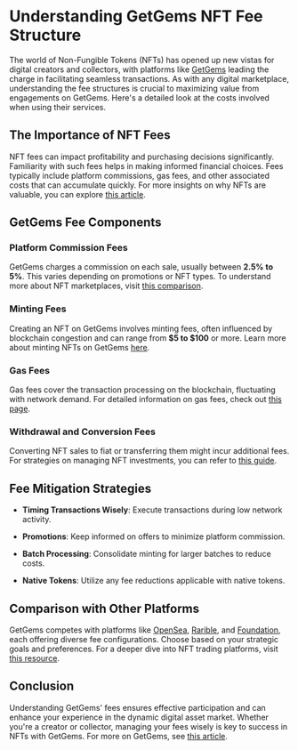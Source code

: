# Understanding GetGems NFT Fee Structure

The world of Non-Fungible Tokens (NFTs) has opened up new vistas for digital creators and collectors, with platforms like [GetGems](https://getgems.io/) leading the charge in facilitating seamless transactions. As with any digital marketplace, understanding the fee structures is crucial to maximizing value from engagements on GetGems. Here's a detailed look at the costs involved when using their services.

## The Importance of NFT Fees

NFT fees can impact profitability and purchasing decisions significantly. Familiarity with such fees helps in making informed financial choices. Fees typically include platform commissions, gas fees, and other associated costs that can accumulate quickly. For more insights on why NFTs are valuable, you can explore [this article](https://www.license-token.com/wiki/why-are-nf-ts-valuable).

## GetGems Fee Components

### Platform Commission Fees

GetGems charges a commission on each sale, usually between **2.5% to 5%**. This varies depending on promotions or NFT types. To understand more about NFT marketplaces, visit [this comparison](https://www.license-token.com/wiki/nft-marketplaces-comparison).

### Minting Fees

Creating an NFT on GetGems involves minting fees, often influenced by blockchain congestion and can range from **$5 to $100** or more. Learn more about minting NFTs on GetGems [here](https://www.license-token.com/wiki/how-to-mint-nf-ts-on-get-gems).

### Gas Fees

Gas fees cover the transaction processing on the blockchain, fluctuating with network demand. For detailed information on gas fees, check out [this page](https://www.license-token.com/wiki/nft-gas-fees).

### Withdrawal and Conversion Fees

Converting NFT sales to fiat or transferring them might incur additional fees. For strategies on managing NFT investments, you can refer to [this guide](https://www.license-token.com/wiki/nft-investment-risks).

## Fee Mitigation Strategies

- **Timing Transactions Wisely**: Execute transactions during low network activity.
  
- **Promotions**: Keep informed on offers to minimize platform commission.

- **Batch Processing**: Consolidate minting for larger batches to reduce costs.

- **Native Tokens**: Utilize any fee reductions applicable with native tokens.

## Comparison with Other Platforms

GetGems competes with platforms like [OpenSea](https://opensea.io/), [Rarible](https://rarible.com/), and [Foundation](https://foundation.app/), each offering diverse fee configurations. Choose based on your strategic goals and preferences. For a deeper dive into NFT trading platforms, visit [this resource](https://www.license-token.com/wiki/nft-trading-platforms).

## Conclusion

Understanding GetGems' fees ensures effective participation and can enhance your experience in the dynamic digital asset market. Whether you're a creator or collector, managing your fees wisely is key to success in NFTs with GetGems. For more on GetGems, see [this article](https://www.license-token.com/wiki/what-is-get-gems-nft).